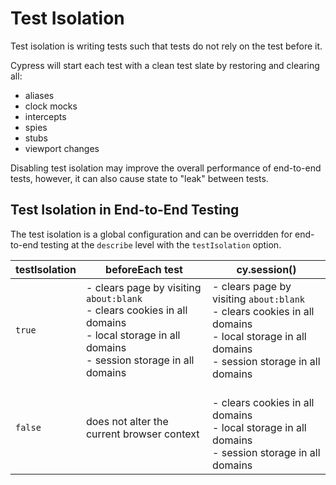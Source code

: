 # Test Isolation

Test isolation is writing tests such that tests do not rely on the test before it.

Cypress will start each test with a clean test slate by restoring and clearing all:

- aliases
- clock mocks
- intercepts
- spies
- stubs
- viewport changes

Disabling test isolation may improve the overall performance of end-to-end tests, however, it can also cause state to "leak" between tests.


## Test Isolation in End-to-End Testing

The test isolation is a global configuration and can be overridden for end-to-end testing at the `describe` level with the `testIsolation` option.

| testIsolation | beforeEach test | cy.session() |
|---|---|---|
| `true` | - clears page by visiting `about:blank`<br/>- clears cookies in all domains<br/>- local storage in all domains<br/>- session storage in all domains | - clears page by visiting `about:blank`<br/>- clears cookies in all domains<br/>- local storage in all domains<br/>- session storage in all domains |
| `false` | does not alter the current browser context | <br/>- clears cookies in all domains<br/>- local storage in all domains<br/>- session storage in all domains |
